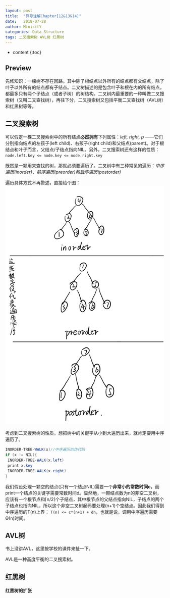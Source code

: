 ```yaml
---
layout: post
title:  "算导注解Chapter[12&13&14]"
date:   2018-07-28
author: MinicitY
categories: Data_Structure
tags: 二叉搜索树 AVL树 红黑树 
---
```


* content
{:toc}

## **Preview**

先修知识：一棵树不存在回路。其中除了根结点以外所有的结点都有父结点，除了叶子以外所有的结点都有子结点。二叉树描述的是包含叶子和根在内的所有结点，都最多只有两个子结点（或者子树）的树结构。二叉树内最重要的一种叫做二叉搜索树（又叫二叉查找树），再往下分，二叉搜索树又包括平衡二叉查找树（AVL树）和红黑树等等。




## **二叉搜索树**

可以假定一棵二叉搜索树中的所有结点**必然拥有**下列属性：_left, right, p_ ——它们分别指向结点的左孩子(left child)、右孩子(right child)和父结点(parent)。对于根结点和叶子而言，父结点/子结点指向NIL。另外，二叉搜索树还有这样的性质：`node.left.key <= node.key <= node.right.key`

既然是一颗用来查找的树，那就必须要遍历了。二叉树中有三种常见的遍历：_中序遍历(inorder)、前序遍历(preorder)和后序遍历(postorder)_

遍历具体方式不再赘述，直接给个图：
![](https://raw.githubusercontent.com/MinicitY/MyImg/master/%E4%BA%8C%E5%8F%89%E6%A0%91%E9%81%8D%E5%8E%86.png)

考虑到二叉搜索树的性质，想把树中的关键字从小到大遍历出来，就肯定要用中序遍历了。

```java
INORDER-TREE-WALK(x)//中序遍历的伪代码
if (x != NIL){
 INORDER-TREE-WALK(x.left)
 print x.key
 INORDER-TREE-WALK(x.right)
}
```

我们假设处理一颗空的结点(只有一个结点NIL)需要一个**非常小的常数时间c**，而print一个结点的关键字需要常数时间d。显然地，一颗结点数为n的非空二叉树，应该有一个根节点和⌈n/2⌉个子结点，其中根节点的父结点指向NIL，子结点的两个子结点也指向NIL，所以这个非空二叉树起码要处理(n+1)个空结点。因此我们得到中序遍历的T(n)上界： `T(n) <= c*(n+1) + dn`，也就是说，调用中序遍历需要Θ(n)时间。

## **AVL树**

书上没讲AVL，这里按学校的课件来扯一下。

AVL是一种高度平衡的二叉搜索树。

## **红黑树**

#### 红黑树的扩张